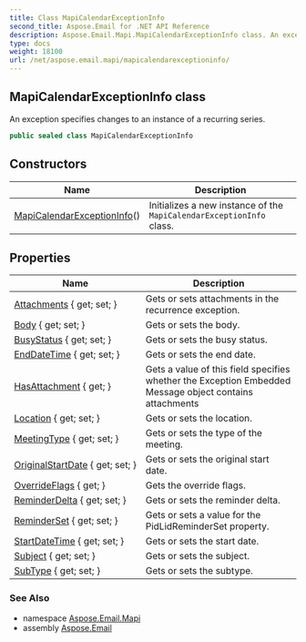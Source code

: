 ```yaml
---
title: Class MapiCalendarExceptionInfo
second_title: Aspose.Email for .NET API Reference
description: Aspose.Email.Mapi.MapiCalendarExceptionInfo class. An exception specifies changes to an instance of a recurring series
type: docs
weight: 18100
url: /net/aspose.email.mapi/mapicalendarexceptioninfo/
---
```

## MapiCalendarExceptionInfo class

An exception specifies changes to an instance of a recurring series.

```csharp
public sealed class MapiCalendarExceptionInfo
```

## Constructors

| Name | Description |
| --- | --- |
| [MapiCalendarExceptionInfo](mapicalendarexceptioninfo/)() | Initializes a new instance of the `MapiCalendarExceptionInfo` class. |

## Properties

| Name | Description |
| --- | --- |
| [Attachments](../../aspose.email.mapi/mapicalendarexceptioninfo/attachments/) { get; set; } | Gets or sets attachments in the recurrence exception. |
| [Body](../../aspose.email.mapi/mapicalendarexceptioninfo/body/) { get; set; } | Gets or sets the body. |
| [BusyStatus](../../aspose.email.mapi/mapicalendarexceptioninfo/busystatus/) { get; set; } | Gets or sets the busy status. |
| [EndDateTime](../../aspose.email.mapi/mapicalendarexceptioninfo/enddatetime/) { get; set; } | Gets or sets the end date. |
| [HasAttachment](../../aspose.email.mapi/mapicalendarexceptioninfo/hasattachment/) { get; } | Gets a value of this field specifies whether the Exception Embedded Message object contains attachments |
| [Location](../../aspose.email.mapi/mapicalendarexceptioninfo/location/) { get; set; } | Gets or sets the location. |
| [MeetingType](../../aspose.email.mapi/mapicalendarexceptioninfo/meetingtype/) { get; set; } | Gets or sets the type of the meeting. |
| [OriginalStartDate](../../aspose.email.mapi/mapicalendarexceptioninfo/originalstartdate/) { get; set; } | Gets or sets the original start date. |
| [OverrideFlags](../../aspose.email.mapi/mapicalendarexceptioninfo/overrideflags/) { get; } | Gets the override flags. |
| [ReminderDelta](../../aspose.email.mapi/mapicalendarexceptioninfo/reminderdelta/) { get; set; } | Gets or sets the reminder delta. |
| [ReminderSet](../../aspose.email.mapi/mapicalendarexceptioninfo/reminderset/) { get; set; } | Gets or sets a value for the PidLidReminderSet property. |
| [StartDateTime](../../aspose.email.mapi/mapicalendarexceptioninfo/startdatetime/) { get; set; } | Gets or sets the start date. |
| [Subject](../../aspose.email.mapi/mapicalendarexceptioninfo/subject/) { get; set; } | Gets or sets the subject. |
| [SubType](../../aspose.email.mapi/mapicalendarexceptioninfo/subtype/) { get; set; } | Gets or sets the subtype. |

### See Also

* namespace [Aspose.Email.Mapi](../../aspose.email.mapi/)
* assembly [Aspose.Email](../../)


